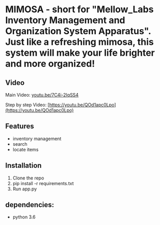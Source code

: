 # MIMOSA - short for "Mellow_Labs Inventory Management and Organization System Apparatus". Just like a refreshing mimosa, this system will make your life brighter and more organized!

## Video
Main Video:
[youtu.be/7C4i-2IqSS4](https://youtu.be/7C4i-2IqSS4)

Step by step Video:
[https://youtu.be/QOd1apc0Lpo](https://youtu.be/QOd1apc0Lpo)

## Features

- inventory management
- search
- locate items

## Installation

1. Clone the repo
2. pip install -r requirements.txt
4. Run app.py

## dependencies:

- python 3.6
